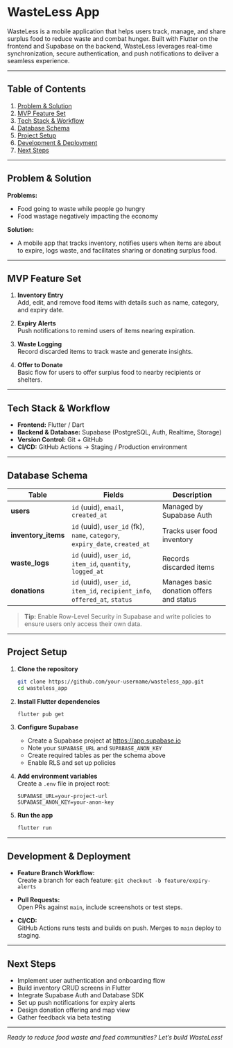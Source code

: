 # WasteLess App

WasteLess is a mobile application that helps users track, manage, and share surplus food to reduce waste and combat hunger. Built with Flutter on the frontend and Supabase on the backend, WasteLess leverages real-time synchronization, secure authentication, and push notifications to deliver a seamless experience.

---

## Table of Contents

1. [Problem & Solution](#problem--solution)
2. [MVP Feature Set](#mvp-feature-set)
3. [Tech Stack & Workflow](#tech-stack--workflow)
4. [Database Schema](#database-schema)
5. [Project Setup](#project-setup)
6. [Development & Deployment](#development--deployment)
7. [Next Steps](#next-steps)

---

## Problem & Solution

**Problems:**
- Food going to waste while people go hungry
- Food wastage negatively impacting the economy

**Solution:**
- A mobile app that tracks inventory, notifies users when items are about to expire, logs waste, and facilitates sharing or donating surplus food.

---

## MVP Feature Set

1. **Inventory Entry**  
   Add, edit, and remove food items with details such as name, category, and expiry date.

2. **Expiry Alerts**  
   Push notifications to remind users of items nearing expiration.

3. **Waste Logging**  
   Record discarded items to track waste and generate insights.

4. **Offer to Donate**  
   Basic flow for users to offer surplus food to nearby recipients or shelters.

---

## Tech Stack & Workflow

- **Frontend:** Flutter / Dart  
- **Backend & Database:** Supabase (PostgreSQL, Auth, Realtime, Storage)
- **Version Control:** Git + GitHub
- **CI/CD:** GitHub Actions → Staging / Production environment

---

## Database Schema

| Table               | Fields                                                              | Description                                 |
|---------------------|---------------------------------------------------------------------|---------------------------------------------|
| **users**           | `id` (uuid), `email`, `created_at`                                 | Managed by Supabase Auth                    |
| **inventory_items** | `id` (uuid), `user_id` (fk), `name`, `category`, `expiry_date`, `created_at` | Tracks user food inventory                  |
| **waste_logs**      | `id` (uuid), `user_id`, `item_id`, `quantity`, `logged_at`         | Records discarded items                     |
| **donations**       | `id` (uuid), `user_id`, `item_id`, `recipient_info`, `offered_at`, `status` | Manages basic donation offers and status    |

> **Tip:** Enable Row-Level Security in Supabase and write policies to ensure users only access their own data.

---

## Project Setup

1. **Clone the repository**  
   ```bash
   git clone https://github.com/your-username/wasteless_app.git
   cd wasteless_app
   ```

2. **Install Flutter dependencies**  
   ```bash
   flutter pub get
   ```

3. **Configure Supabase**  
   - Create a Supabase project at https://app.supabase.io
   - Note your `SUPABASE_URL` and `SUPABASE_ANON_KEY`
   - Create required tables as per the schema above
   - Enable RLS and set up policies

4. **Add environment variables**  
   Create a `.env` file in project root:
   ```env
   SUPABASE_URL=your-project-url
   SUPABASE_ANON_KEY=your-anon-key
   ```

5. **Run the app**  
   ```bash
   flutter run
   ```

---

## Development & Deployment

- **Feature Branch Workflow:**  
  Create a branch for each feature: `git checkout -b feature/expiry-alerts`

- **Pull Requests:**  
  Open PRs against `main`, include screenshots or test steps.

- **CI/CD:**  
  GitHub Actions runs tests and builds on push. Merges to `main` deploy to staging.

---

## Next Steps

- Implement user authentication and onboarding flow
- Build inventory CRUD screens in Flutter
- Integrate Supabase Auth and Database SDK
- Set up push notifications for expiry alerts
- Design donation offering and map view
- Gather feedback via beta testing


---

_Ready to reduce food waste and feed communities? Let’s build WasteLess!_
